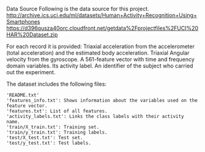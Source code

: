 Data Source
Following is the data source for this project.
http://archive.ics.uci.edu/ml/datasets/Human+Activity+Recognition+Using+Smartphones
https://d396qusza40orc.cloudfront.net/getdata%2Fprojectfiles%2FUCI%20HAR%20Dataset.zip

For each record it is provided:
    Triaxial acceleration from the accelerometer (total acceleration) and the estimated body acceleration.
    Triaxial Angular velocity from the gyroscope. 
    A 561-feature vector with time and frequency domain variables. 
    Its activity label. 
    An identifier of the subject who carried out the experiment.

The dataset includes the following files:

    'README.txt'
    'features_info.txt': Shows information about the variables used on the feature vector.
    'features.txt': List of all features.
    'activity_labels.txt': Links the class labels with their activity name.
    'train/X_train.txt': Training set.
    'train/y_train.txt': Training labels.
    'test/X_test.txt': Test set.
    'test/y_test.txt': Test labels.

